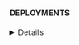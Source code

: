 

#### DEPLOYMENTS
<details>


```
pip3 install -r requirements.txt
```

```
python3 -m bot.main
```



